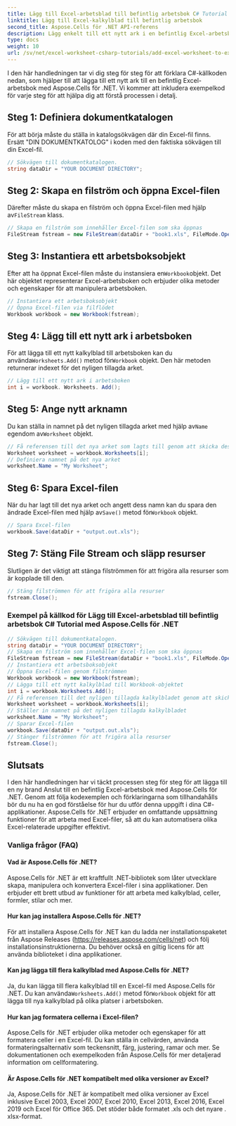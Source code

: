 ```yaml
---
title: Lägg till Excel-arbetsblad till befintlig arbetsbok C# Tutorial
linktitle: Lägg till Excel-kalkylblad till befintlig arbetsbok
second_title: Aspose.Cells för .NET API-referens
description: Lägg enkelt till ett nytt ark i en befintlig Excel-arbetsbok med Aspose.Cells för .NET. Steg för steg handledning med kodexempel.
type: docs
weight: 10
url: /sv/net/excel-worksheet-csharp-tutorials/add-excel-worksheet-to-existing-workbook-csharp-tutorial/
---
```

I den här handledningen tar vi dig steg för steg för att förklara C#-källkoden nedan, som hjälper till att lägga till ett nytt ark till en befintlig Excel-arbetsbok med Aspose.Cells för .NET. Vi kommer att inkludera exempelkod för varje steg för att hjälpa dig att förstå processen i detalj.

## Steg 1: Definiera dokumentkatalogen

För att börja måste du ställa in katalogsökvägen där din Excel-fil finns. Ersätt "DIN DOKUMENTKATOLOG" i koden med den faktiska sökvägen till din Excel-fil.

```csharp
// Sökvägen till dokumentkatalogen.
string dataDir = "YOUR DOCUMENT DIRECTORY";
```

## Steg 2: Skapa en filström och öppna Excel-filen

 Därefter måste du skapa en filström och öppna Excel-filen med hjälp av`FileStream` klass.

```csharp
// Skapa en filström som innehåller Excel-filen som ska öppnas
FileStream fstream = new FileStream(dataDir + "book1.xls", FileMode.Open);
```

## Steg 3: Instantiera ett arbetsboksobjekt

 Efter att ha öppnat Excel-filen måste du instansiera en`Workbook`objekt. Det här objektet representerar Excel-arbetsboken och erbjuder olika metoder och egenskaper för att manipulera arbetsboken.

```csharp
// Instantiera ett arbetsboksobjekt
// Öppna Excel-filen via filflödet
Workbook workbook = new Workbook(fstream);
```

## Steg 4: Lägg till ett nytt ark i arbetsboken

 För att lägga till ett nytt kalkylblad till arbetsboken kan du använda`Worksheets.Add()` metod för`Workbook` objekt. Den här metoden returnerar indexet för det nyligen tillagda arket.

```csharp
// Lägg till ett nytt ark i arbetsboken
int i = workbook. Worksheets. Add();
```

## Steg 5: Ange nytt arknamn

 Du kan ställa in namnet på det nyligen tillagda arket med hjälp av`Name` egendom av`Worksheet` objekt.

```csharp
// Få referensen till det nya arket som lagts till genom att skicka dess arkindex
Worksheet worksheet = workbook.Worksheets[i];
// Definiera namnet på det nya arket
worksheet.Name = "My Worksheet";
```

## Steg 6: Spara Excel-filen

 När du har lagt till det nya arket och angett dess namn kan du spara den ändrade Excel-filen med hjälp av`Save()` metod för`Workbook` objekt.

```csharp
// Spara Excel-filen
workbook.Save(dataDir + "output.out.xls");
```

## Steg 7: Stäng File Stream och släpp resurser

Slutligen är det viktigt att stänga filströmmen för att frigöra alla resurser som är kopplade till den.

```csharp
// Stäng filströmmen för att frigöra alla resurser
fstream.Close();
```

### Exempel på källkod för Lägg till Excel-arbetsblad till befintlig arbetsbok C# Tutorial med Aspose.Cells för .NET 
```csharp
// Sökvägen till dokumentkatalogen.
string dataDir = "YOUR DOCUMENT DIRECTORY";
// Skapa en filström som innehåller Excel-filen som ska öppnas
FileStream fstream = new FileStream(dataDir + "book1.xls", FileMode.Open);
// Instantiera ett arbetsboksobjekt
// Öppna Excel-filen genom filströmmen
Workbook workbook = new Workbook(fstream);
// Lägga till ett nytt kalkylblad till Workbook-objektet
int i = workbook.Worksheets.Add();
// Få referensen till det nyligen tillagda kalkylbladet genom att skicka dess arkindex
Worksheet worksheet = workbook.Worksheets[i];
// Ställer in namnet på det nyligen tillagda kalkylbladet
worksheet.Name = "My Worksheet";
// Sparar Excel-filen
workbook.Save(dataDir + "output.out.xls");
// Stänger filströmmen för att frigöra alla resurser
fstream.Close();
```

## Slutsats

I den här handledningen har vi täckt processen steg för steg för att lägga till en ny brand Anslut till en befintlig Excel-arbetsbok med Aspose.Cells för .NET. Genom att följa kodexemplen och förklaringarna som tillhandahålls bör du nu ha en god förståelse för hur du utför denna uppgift i dina C#-applikationer. Aspose.Cells för .NET erbjuder en omfattande uppsättning funktioner för att arbeta med Excel-filer, så att du kan automatisera olika Excel-relaterade uppgifter effektivt.

### Vanliga frågor (FAQ)

#### Vad är Aspose.Cells för .NET?

Aspose.Cells för .NET är ett kraftfullt .NET-bibliotek som låter utvecklare skapa, manipulera och konvertera Excel-filer i sina applikationer. Den erbjuder ett brett utbud av funktioner för att arbeta med kalkylblad, celler, formler, stilar och mer.

#### Hur kan jag installera Aspose.Cells för .NET?

För att installera Aspose.Cells för .NET kan du ladda ner installationspaketet från Aspose Releases (https://releases.aspose.com/cells/net) och följ installationsinstruktionerna. Du behöver också en giltig licens för att använda biblioteket i dina applikationer.

#### Kan jag lägga till flera kalkylblad med Aspose.Cells för .NET?

 Ja, du kan lägga till flera kalkylblad till en Excel-fil med Aspose.Cells för .NET. Du kan använda`Worksheets.Add()` metod för`Workbook` objekt för att lägga till nya kalkylblad på olika platser i arbetsboken.

#### Hur kan jag formatera cellerna i Excel-filen?

Aspose.Cells för .NET erbjuder olika metoder och egenskaper för att formatera celler i en Excel-fil. Du kan ställa in cellvärden, använda formateringsalternativ som teckensnitt, färg, justering, ramar och mer. Se dokumentationen och exempelkoden från Aspose.Cells för mer detaljerad information om cellformatering.

#### Är Aspose.Cells för .NET kompatibelt med olika versioner av Excel?

Ja, Aspose.Cells för .NET är kompatibelt med olika versioner av Excel inklusive Excel 2003, Excel 2007, Excel 2010, Excel 2013, Excel 2016, Excel 2019 och Excel för Office 365. Det stöder både formatet .xls och det nyare . xlsx-format.